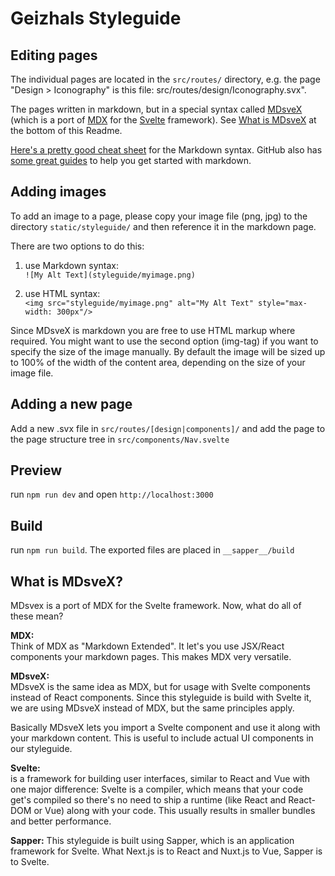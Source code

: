 # Geizhals Styleguide

## Editing pages

The individual pages are located in the `src/routes/` directory, e.g. the page "Design > Iconography" is this file: src/routes/design/Iconography.svx".

The pages written in markdown, but in a special syntax called [MDsveX](https://github.com/pngwn/MDsveX) (which is a port of [MDX](https://mdxjs.com/) for the [Svelte](https://svelte.dev/) framework). See [What is MDsveX](#what-is-mdsvex) at the bottom of this Readme.

[Here's a pretty good cheat sheet](https://github.com/adam-p/markdown-here/wiki/Markdown-Cheatsheet) for the Markdown syntax. GitHub also has [some great guides](https://help.github.com/en/github/writing-on-github/about-writing-and-formatting-on-github) to help you get started with markdown.

## Adding images

To add an image to a page, please copy your image file (png, jpg) to the directory `static/styleguide/` and then reference it in the markdown page.

There are two options to do this:

1. use Markdown syntax:  
   `![My Alt Text](styleguide/myimage.png)`

2. use HTML syntax:  
   `<img src="styleguide/myimage.png" alt="My Alt Text" style="max-width: 300px"/>`

Since MDsveX is markdown you are free to use HTML markup where required. You might want to use the second option (img-tag) if you want to specify the size of the image manually. By default the image will be sized up to 100% of the width of the content area, depending on the size of your image file.

## Adding a new page

Add a new .svx file in `src/routes/[design|components]/` and add the page to the page structure tree in `src/components/Nav.svelte`

## Preview

run `npm run dev` and open `http://localhost:3000`

## Build

run `npm run build`. The exported files are placed in `__sapper__/build`

## What is MDsveX?

MDsvex is a port of MDX for the Svelte framework. Now, what do all of these mean?

**MDX:**  
Think of MDX as "Markdown Extended". It let's you use JSX/React components your markdown pages. This makes MDX very versatile.

**MDsveX:**  
MDsveX is the same idea as MDX, but for usage with Svelte components instead of React components. Since this styleguide is build with Svelte it, we are using MDsveX instead of MDX, but the same principles apply.

Basically MDsveX lets you import a Svelte component and use it along with your markdown content. This is useful to include actual UI components in our styleguide.

**Svelte:**  
is a framework for building user interfaces, similar to React and Vue with one major difference: Svelte is a compiler, which means that your code get's compiled so there's no need to ship a runtime (like React and React-DOM or Vue) along with your code. This usually results in smaller bundles and better performance.

**Sapper:**
This styleguide is built using Sapper, which is an application framework for Svelte. What Next.js is to React and Nuxt.js to Vue, Sapper is to Svelte.
